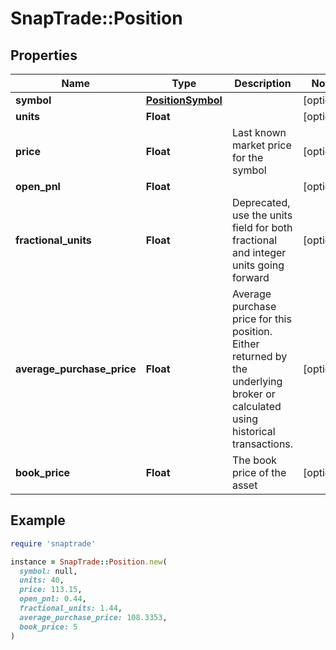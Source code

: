 # SnapTrade::Position

## Properties

| Name | Type | Description | Notes |
| ---- | ---- | ----------- | ----- |
| **symbol** | [**PositionSymbol**](PositionSymbol.md) |  | [optional] |
| **units** | **Float** |  | [optional] |
| **price** | **Float** | Last known market price for the symbol | [optional] |
| **open_pnl** | **Float** |  | [optional] |
| **fractional_units** | **Float** | Deprecated, use the units field for both fractional and integer units going forward | [optional] |
| **average_purchase_price** | **Float** | Average purchase price for this position. Either returned by the underlying broker or calculated using historical transactions. | [optional] |
| **book_price** | **Float** | The book price of the asset | [optional] |

## Example

```ruby
require 'snaptrade'

instance = SnapTrade::Position.new(
  symbol: null,
  units: 40,
  price: 113.15,
  open_pnl: 0.44,
  fractional_units: 1.44,
  average_purchase_price: 108.3353,
  book_price: 5
)
```


